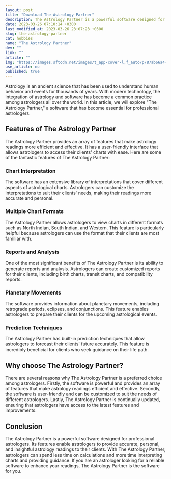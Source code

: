 ```yaml
---
layout: post
title: "Download The Astrology Partner"
description: The Astrology Partner is a powerful software designed for professional astrologers. It provides an array of helpful features that make astrology readings more efficient and effective.
date: 2023-03-26 07:10:14 +0300
last_modified_at: 2023-03-26 23:07:23 +0300
slug: the-astrology-partner
cat: hobbies
name: "The Astrology Partner"
dev: ""
link: ""
article: ""
img: "https://images.sftcdn.net/images/t_app-cover-l,f_auto/p/87ab66a4-9b2a-11e6-a211-00163ed833e7/3200467374/the-astrology-partner-screenshot.jpg"
use_article: no
published: true
---
```

Astrology is an ancient science that has been used to understand human behavior and events for thousands of years. With modern technology, the integration of astrology and software has become a common practice among astrologers all over the world. In this article, we will explore "The Astrology Partner," a software that has become essential for professional astrologers.

## Features of The Astrology Partner

The Astrology Partner provides an array of features that make astrology readings more efficient and effective. It has a user-friendly interface that allows astrologers to access their clients' charts with ease. Here are some of the fantastic features of The Astrology Partner:

### Chart Interpretation

The software has an extensive library of interpretations that cover different aspects of astrological charts. Astrologers can customize the interpretations to suit their clients' needs, making their readings more accurate and personal.

### Multiple Chart Formats

The Astrology Partner allows astrologers to view charts in different formats such as North Indian, South Indian, and Western. This feature is particularly helpful because astrologers can use the format that their clients are most familiar with.

### Reports and Analysis

One of the most significant benefits of The Astrology Partner is its ability to generate reports and analysis. Astrologers can create customized reports for their clients, including birth charts, transit charts, and compatibility reports.

### Planetary Movements

The software provides information about planetary movements, including retrograde periods, eclipses, and conjunctions. This feature enables astrologers to prepare their clients for the upcoming astrological events.

### Prediction Techniques

The Astrology Partner has built-in prediction techniques that allow astrologers to forecast their clients' future accurately. This feature is incredibly beneficial for clients who seek guidance on their life path.

## Why choose The Astrology Partner?

There are several reasons why The Astrology Partner is a preferred choice among astrologers. Firstly, the software is powerful and provides an array of features that make astrology readings efficient and effective. Secondly, the software is user-friendly and can be customized to suit the needs of different astrologers. Lastly, The Astrology Partner is continually updated, ensuring that astrologers have access to the latest features and improvements.

## Conclusion

The Astrology Partner is a powerful software designed for professional astrologers. Its features enable astrologers to provide accurate, personal, and insightful astrology readings to their clients. With The Astrology Partner, astrologers can spend less time on calculations and more time interpreting charts and providing guidance. If you are an astrologer looking for a reliable software to enhance your readings, The Astrology Partner is the software for you.